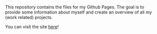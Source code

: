 This repository contains the files for my Github Pages. 
The goal is to provide some information about myself and create an overview of all my (work related) projects.

You can visit the site [here](tijnjoosten.github.io)!
